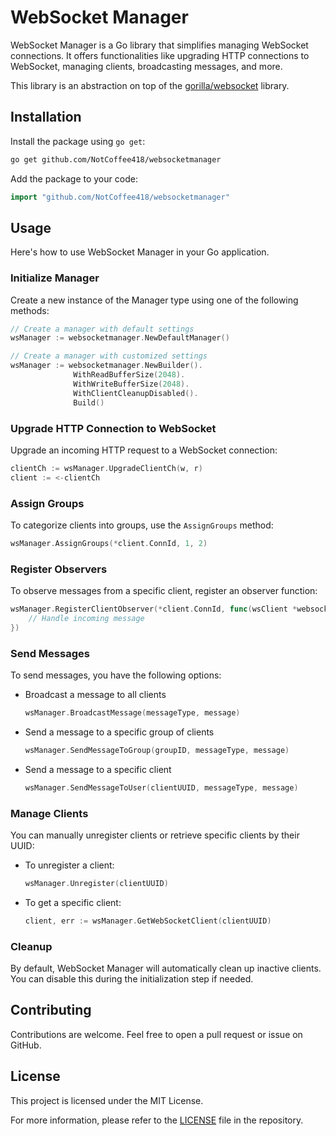 # WebSocket Manager

WebSocket Manager is a Go library that simplifies managing WebSocket connections. It offers functionalities like upgrading HTTP connections to WebSocket, managing clients, broadcasting messages, and more.

This library is an abstraction on top of the [gorilla/websocket](https://github.com/gorilla/websocket) library.

## Installation

Install the package using `go get`:

```bash
go get github.com/NotCoffee418/websocketmanager
```

Add the package to your code:

```go
import "github.com/NotCoffee418/websocketmanager"
```

## Usage

Here's how to use WebSocket Manager in your Go application.

### Initialize Manager

Create a new instance of the Manager type using one of the following methods:

```go
// Create a manager with default settings
wsManager := websocketmanager.NewDefaultManager()

// Create a manager with customized settings
wsManager := websocketmanager.NewBuilder().
              WithReadBufferSize(2048).
              WithWriteBufferSize(2048).
              WithClientCleanupDisabled().
              Build()
```

### Upgrade HTTP Connection to WebSocket

Upgrade an incoming HTTP request to a WebSocket connection:

```go
clientCh := wsManager.UpgradeClientCh(w, r)
client := <-clientCh
```

### Assign Groups

To categorize clients into groups, use the `AssignGroups` method:

```go
wsManager.AssignGroups(*client.ConnId, 1, 2)
```

### Register Observers

To observe messages from a specific client, register an observer function:

```go
wsManager.RegisterClientObserver(*client.ConnId, func(wsClient *websocketmanager.Client, messageType int, message []byte) {
    // Handle incoming message
})
```

### Send Messages

To send messages, you have the following options:

- Broadcast a message to all clients
  ```go
  wsManager.BroadcastMessage(messageType, message)
  ```

- Send a message to a specific group of clients
  ```go
  wsManager.SendMessageToGroup(groupID, messageType, message)
  ```

- Send a message to a specific client
  ```go
  wsManager.SendMessageToUser(clientUUID, messageType, message)
  ```

### Manage Clients

You can manually unregister clients or retrieve specific clients by their UUID:

- To unregister a client:
  ```go
  wsManager.Unregister(clientUUID)
  ```

- To get a specific client:
  ```go
  client, err := wsManager.GetWebSocketClient(clientUUID)
  ```

### Cleanup

By default, WebSocket Manager will automatically clean up inactive clients. You can disable this during the initialization step if needed.

## Contributing

Contributions are welcome. Feel free to open a pull request or issue on GitHub.

## License

This project is licensed under the MIT License.

For more information, please refer to the [LICENSE](LICENSE) file in the repository.
